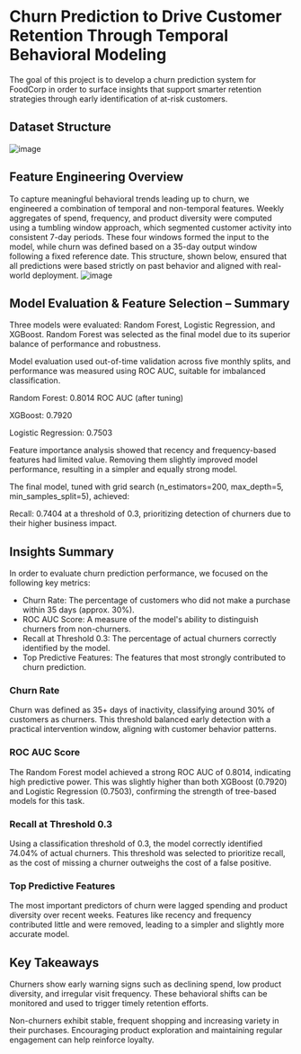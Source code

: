 # Churn Prediction to Drive Customer Retention Through Temporal Behavioral Modeling
The goal of this project is to develop a churn prediction system for FoodCorp in order to surface insights that support smarter retention strategies through early identification of at-risk customers.
## Dataset Structure
![image](https://github.com/user-attachments/assets/07ef2ccc-3e39-42ea-a048-70a4f2fc05e7)

## Feature Engineering Overview
To capture meaningful behavioral trends leading up to churn, we engineered a combination of temporal and non-temporal features. Weekly aggregates of spend, frequency, and product diversity were computed using a tumbling window approach, which segmented customer activity into consistent 7-day periods. These four windows formed the input to the model, while churn was defined based on a 35-day output window following a fixed reference date. This structure, shown below, ensured that all predictions were based strictly on past behavior and aligned with real-world deployment.
![image](https://github.com/user-attachments/assets/60e9dd89-0775-4346-85f9-d4d9ea57c940)

## Model Evaluation & Feature Selection – Summary
Three models were evaluated: Random Forest, Logistic Regression, and XGBoost. Random Forest was selected as the final model due to its superior balance of performance and robustness.

Model evaluation used out-of-time validation across five monthly splits, and performance was measured using ROC AUC, suitable for imbalanced classification.

Random Forest: 0.8014 ROC AUC (after tuning)

XGBoost: 0.7920

Logistic Regression: 0.7503

Feature importance analysis showed that recency and frequency-based features had limited value. Removing them slightly improved model performance, resulting in a simpler and equally strong model.

The final model, tuned with grid search (n_estimators=200, max_depth=5, min_samples_split=5), achieved:

Recall: 0.7404 at a threshold of 0.3, prioritizing detection of churners due to their higher business impact.

## Insights Summary
In order to evaluate churn prediction performance, we focused on the following key metrics:

- Churn Rate: The percentage of customers who did not make a purchase within 35 days (approx. 30%).
- ROC AUC Score: A measure of the model's ability to distinguish churners from non-churners.
- Recall at Threshold 0.3: The percentage of actual churners correctly identified by the model.
- Top Predictive Features: The features that most strongly contributed to churn prediction.

### Churn Rate
Churn was defined as 35+ days of inactivity, classifying around 30% of customers as churners.
This threshold balanced early detection with a practical intervention window, aligning with customer behavior patterns.
### ROC AUC Score
The Random Forest model achieved a strong ROC AUC of 0.8014, indicating high predictive power.
This was slightly higher than both XGBoost (0.7920) and Logistic Regression (0.7503), confirming the strength of tree-based models for this task.
### Recall at Threshold 0.3
Using a classification threshold of 0.3, the model correctly identified 74.04% of actual churners.
This threshold was selected to prioritize recall, as the cost of missing a churner outweighs the cost of a false positive.
### Top Predictive Features
The most important predictors of churn were lagged spending and product diversity over recent weeks.
Features like recency and frequency contributed little and were removed, leading to a simpler and slightly more accurate model.
## Key Takeaways
Churners show early warning signs such as declining spend, low product diversity, and irregular visit frequency. These behavioral shifts can be monitored and used to trigger timely retention efforts.

Non-churners exhibit stable, frequent shopping and increasing variety in their purchases. Encouraging product exploration and maintaining regular engagement can help reinforce loyalty.
